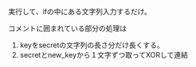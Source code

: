 実行して、ifの中にある文字列入力するだけ。

コメントに囲まれている部分の処理は
1. keyをsecretの文字列の長さ分だけ長くする。
2. secretとnew_keyから１文字ずつ取ってXORして連結
